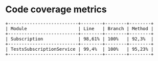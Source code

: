 # Code coverage metrics

<pre>
+--------------------------+--------+--------+--------+
| Module                   | Line   | Branch | Method |
+--------------------------+--------+--------+--------+
| Subscription             | 98,61% | 100%   | 92,3%  |
+--------------------------+--------+--------+--------+
| TestsSubscriptionService | 99,4%  | 100%   | 95,23% |
+--------------------------+--------+--------+--------+
</pre>
